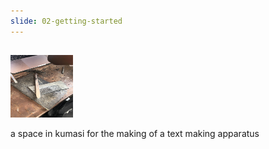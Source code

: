 ```yaml
---
slide: 02-getting-started
---
```


## 

<img src="/assets/img/stamp1.jpeg" alt="" style="height: 100px; width:100px;"/>

a space in kumasi for the making of a text making apparatus
